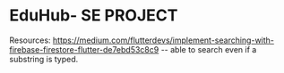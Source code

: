 # EduHub- SE PROJECT

Resources:
https://medium.com/flutterdevs/implement-searching-with-firebase-firestore-flutter-de7ebd53c8c9   -- able to search even if a substring is typed.
